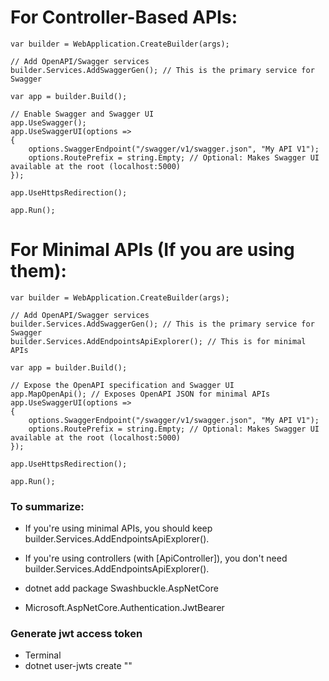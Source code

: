 # For Controller-Based APIs:
```
var builder = WebApplication.CreateBuilder(args);

// Add OpenAPI/Swagger services
builder.Services.AddSwaggerGen(); // This is the primary service for Swagger

var app = builder.Build();

// Enable Swagger and Swagger UI
app.UseSwagger();
app.UseSwaggerUI(options =>
{
    options.SwaggerEndpoint("/swagger/v1/swagger.json", "My API V1");
    options.RoutePrefix = string.Empty; // Optional: Makes Swagger UI available at the root (localhost:5000)
});

app.UseHttpsRedirection();

app.Run();

```

# For Minimal APIs (If you are using them):
```
var builder = WebApplication.CreateBuilder(args);

// Add OpenAPI/Swagger services
builder.Services.AddSwaggerGen(); // This is the primary service for Swagger
builder.Services.AddEndpointsApiExplorer(); // This is for minimal APIs

var app = builder.Build();

// Expose the OpenAPI specification and Swagger UI
app.MapOpenApi(); // Exposes OpenAPI JSON for minimal APIs
app.UseSwaggerUI(options =>
{
    options.SwaggerEndpoint("/swagger/v1/swagger.json", "My API V1");
    options.RoutePrefix = string.Empty; // Optional: Makes Swagger UI available at the root (localhost:5000)
});

app.UseHttpsRedirection();

app.Run();
```

### To summarize:
- If you're using minimal APIs, you should keep builder.Services.AddEndpointsApiExplorer().
- If you're using controllers (with [ApiController]), you don't need builder.Services.AddEndpointsApiExplorer().


- dotnet add package Swashbuckle.AspNetCore
- Microsoft.AspNetCore.Authentication.JwtBearer

### Generate jwt access token
- Terminal
- dotnet user-jwts create ""